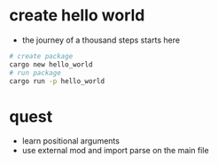 # create hello world
- the journey of a thousand steps starts here
```bash
# create package
cargo new hello_world
# run package
cargo run -p hello_world
```
# quest
- learn positional arguments
- use external mod and import parse on the main file
